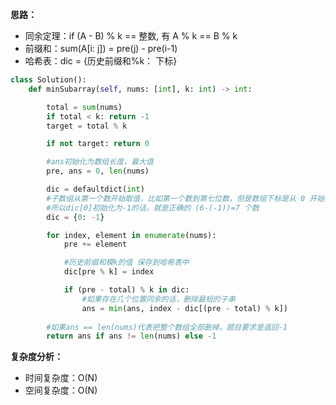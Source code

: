 **思路：**

- 同余定理：if (A - B) % k == 整数, 有 A % k == B % k
- 前缀和：sum(A[i: j]) = pre(j) - pre(i-1)
- 哈希表：dic = {历史前缀和%k： 下标}

```python
class Solution():
    def minSubarray(self, nums: [int], k: int) -> int:

        total = sum(nums)
        if total < k: return -1
        target = total % k

        if not target: return 0

        #ans初始化为数组长度，最大值
        pre, ans = 0, len(nums)

        dic = defaultdict(int)
        #子数组从第一个数开始取值，比如第一个数到第七位数，但是数组下标是从 0 开始，就是 0...6，只有 (6-0) 个数
        #所以dic[0]初始化为-1的话，就是正确的 (6-(-1))=7 个数
        dic = {0: -1}

        for index, element in enumerate(nums):
            pre += element

            #历史前缀和模k的值 保存到哈希表中
            dic[pre % k] = index

            if (pre - total) % k in dic:
                #如果存在几个位置同余的话，删除最短的子串
                ans = min(ans, index - dic[(pre - total) % k])
            
        #如果ans == len(nums)代表把整个数组全部删掉，题目要求是返回-1
        return ans if ans != len(nums) else -1
```
**复杂度分析：**

- 时间复杂度：O(N)
- 空间复杂度：O(N)
